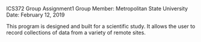 ICS372 Group Assignment1
Group Member:
Metropolitan State University
Date: February 12, 2019

This program is designed and built for a scientific study. It allows the user to record collections of data from a variety of remote sites.
